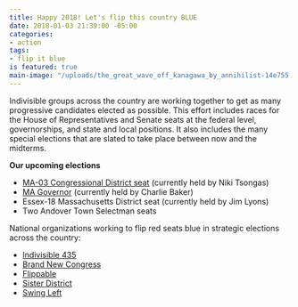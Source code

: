 ```yaml
---
title: Happy 2018! Let's flip this country BLUE
date: 2018-01-03 21:39:00 -05:00
categories:
- action
tags:
- flip it blue
is featured: true
main-image: "/uploads/the_great_wave_off_kanagawa_by_annihilist-14e755.jpg"
---
```


Indivisible groups across the country are working together to get as many progressive candidates elected as possible. This effort includes races for the House of Representatives and Senate seats at the federal level, governorships, and state and local positions. It also includes the many special elections that are slated to take place between now and the midterms.

**Our upcoming elections**
* [MA-03 Congressional District seat](http://indivisibleandoverma.com/issues/election-ma-03-congressional-district-seat.html) (currently held by Niki Tsongas)
* [MA Governor](http://indivisibleandoverma.com/issues/election-ma-governor) (currently held by Charlie Baker)
* Essex-18 Massachusetts District seat (currently held by Jim Lyons)
* Two Andover Town Selectman seats

National organizations working to flip red seats blue in strategic elections across the country: 
* [Indivisible 435](https://indivisible435.org/)
* [Brand New Congress](https://brandnewcongress.org/)
* [Flippable](https://www.flippable.org/)
* [Sister District](https://www.sisterdistrict.com/)
* [Swing Left](https://swingleft.org/)
